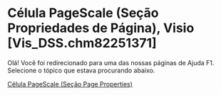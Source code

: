 
# Célula PageScale (Seção Propriedades de Página), Visio [Vis_DSS.chm82251371]

Olá! Você foi redirecionado para uma das nossas páginas de Ajuda F1. Selecione o tópico que estava procurando abaixo.

[Célula PageScale (Seção Page Properties)](http://msdn.microsoft.com/library/e1da84b3-fd15-12b9-9342-0412e818b3b9%28Office.15%29.aspx)
